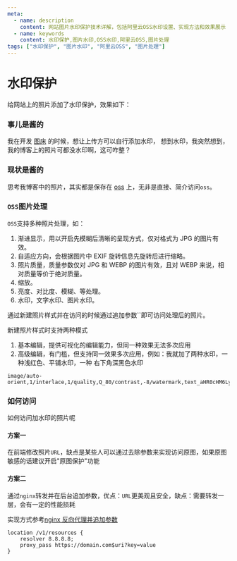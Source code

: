 ```yaml
---
meta:
  - name: description
    content: 网站图片水印保护技术详解，包括阿里云OSS水印设置、实现方法和效果展示
  - name: keywords
    content: 水印保护,图片水印,OSS水印,阿里云OSS,图片处理
tags: ["水印保护", "图片水印", "阿里云OSS", "图片处理"]
---
```


# 水印保护

给网站上的照片添加了水印保护，效果如下：

<ImgView title="水印保护" url="https://z.wiki/images/20220520/33b6d65f4c6c48ffacea4ecae0eacc52.png" />

### 事儿是酱的

我在开发 [图床](https://playground.z.wiki/img-cloud/index.html) 的时候，想让上传方可以自行添加水印，
想到水印，我突然想到，我的博客上的照片可都没水印啊，这可咋整？

<ImgView title="水印保护" url="https://z.wiki/images/20220520/b35f5032e53f457b88dc0ae9440c8785.png" />


### 现状是酱的

思考我博客中的照片，其实都是保存在 [oss](https://oss.console.aliyun.com/) 上，无非是直接、简介访问`oss`。


<ImgView title="水印保护" url="https://z.wiki/autoupload/2022-05-20/d467f33b231548c7bf788b712b2b0ceb.oss-%E6%B0%B4%E5%8D%B0.drawio.svg" />

### `OSS`图片处理

`OSS`支持多种照片处理，如：

1. 渐进显示，用以开启先模糊后清晰的呈现方式，仅对格式为 JPG 的图片有效。
2. 自适应方向，会根据图片中 EXIF 旋转信息先旋转后进行缩略。
3. 照片质量，质量参数仅对 JPG 和 WEBP 的图片有效，且对 WEBP 来说，相对质量等价于绝对质量。
4. 缩放。
5. 亮度、对比度、模糊、等处理。
6. 水印，文字水印、图片水印。

<ImgView title="水印保护" url="https://z.wiki/images/20220521/d320f219fcbe43b5b757e3b69c568252.png" />

通过新建照片样式并在访问的时候通过追加参数``即可访问处理后的照片。

新建照片样式时支持两种模式

1. 基本编辑，提供可视化的编辑能力，但同一种效果无法多次应用
2. 高级编辑，有门槛，但支持同一效果多次应用，例如：我就加了两种水印，一种浅红色、平铺水印，一种 右下角深黑色水印

```
image/auto-orient,1/interlace,1/quality,Q_80/contrast,-8/watermark,text_aHR0cHM6Ly96Lndpa2k,color_fd0303,size_35,rotate_45,fill_1,g_center,t_4,x_100,y_50/watermark,text_aHR0cHM6Ly96Lndpa2k,color_0c0c0c,size_25,g_se,x_20,y_20
```

### 如何访问

如何访问加水印的照片呢

#### 方案一

在前端修改照片`URL`，缺点是某些人可以通过去除参数来实现访问原图，如果原图敏感的话建议开启"原图保护"功能

<ImgView title="水印保护" url="https://z.wiki/images/20220521/8ff226ff3ef74941a7c361273cc6c284.png" />

#### 方案二

通过`nginx`转发并在后台追加参数，优点：`URL`更美观且安全，缺点：需要转发一层，会有一定的性能损耗

实现方式参考[nginx 反向代理并追加参数](https://snippets.z.wiki/#!./snippets/nginx/proxy/)

```nginx
location /v1/resources {
    resolver 8.8.8.8;
    proxy_pass https://domain.com$uri?key=value
}
```


<TheEnd />
